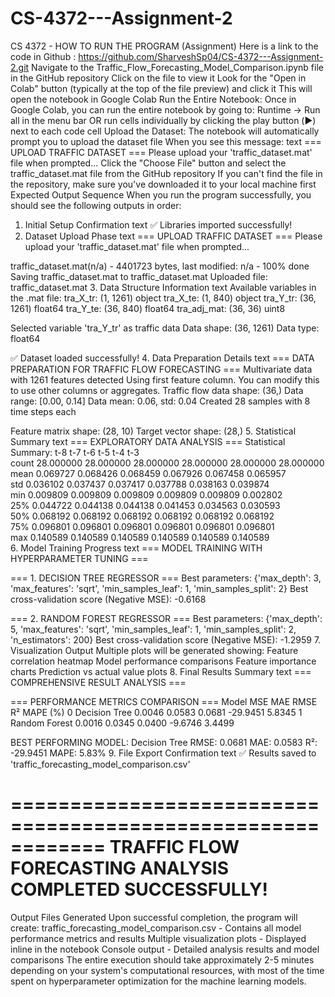 # CS-4372---Assignment-2
CS 4372 - HOW TO RUN THE PROGRAM (Assignment) 
Here is a link to the code in Github :
https://github.com/SharveshSp04/CS-4372---Assignment-2.git
Navigate to the Traffic_Flow_Forecasting_Model_Comparison.ipynb file in the GitHub repository
Click on the file to view it
Look for the "Open in Colab" button (typically at the top of the file preview) and click it
This will open the notebook in Google Colab
Run the Entire Notebook:
Once in Google Colab, you can run the entire notebook by going to:
Runtime → Run all in the menu bar
OR run cells individually by clicking the play button (▶️) next to each code cell
Upload the Dataset:
The notebook will automatically prompt you to upload the dataset file
When you see this message:
text
=== UPLOAD TRAFFIC DATASET ===
Please upload your 'traffic_dataset.mat' file when prompted... 
Click the "Choose File" button and select the traffic_dataset.mat file from the GitHub repository
If you can't find the file in the repository, make sure you've downloaded it to your local machine first
Expected Output Sequence
When you run the program successfully, you should see the following outputs in order:
1. Initial Setup Confirmation
text
✅ Libraries imported successfully!
2. Dataset Upload Phase
text
=== UPLOAD TRAFFIC DATASET ===
Please upload your 'traffic_dataset.mat' file when prompted...


traffic_dataset.mat(n/a) - 4401723 bytes, last modified: n/a - 100% done
Saving traffic_dataset.mat to traffic_dataset.mat
Uploaded file: traffic_dataset.mat
3. Data Structure Information
text
Available variables in the .mat file:
  tra_X_tr: (1, 1261) object
  tra_X_te: (1, 840) object
  tra_Y_tr: (36, 1261) float64
  tra_Y_te: (36, 840) float64
  tra_adj_mat: (36, 36) uint8


Selected variable 'tra_Y_tr' as traffic data
Data shape: (36, 1261)
Data type: float64


✅ Dataset loaded successfully!
4. Data Preparation Details
text
=== DATA PREPARATION FOR TRAFFIC FLOW FORECASTING ===
Multivariate data with 1261 features detected
Using first feature column. You can modify this to use other columns or aggregates.
Traffic flow data shape: (36,)
Data range: [0.00, 0.14]
Data mean: 0.06, std: 0.04
Created 28 samples with 8 time steps each


Feature matrix shape: (28, 10)
Target vector shape: (28,)
5. Statistical Summary
text
=== EXPLORATORY DATA ANALYSIS ===
Statistical Summary:
             t-8        t-7        t-6        t-5        t-4        t-3  \
count  28.000000  28.000000  28.000000  28.000000  28.000000  28.000000   
mean    0.069727   0.068426   0.068459   0.067926   0.067458   0.065957   
std     0.036102   0.037437   0.037417   0.037788   0.038163   0.039874   
min     0.009809   0.009809   0.009809   0.009809   0.009809   0.002802   
25%     0.044722   0.044138   0.044138   0.041453   0.034563   0.030593   
50%     0.068192   0.068192   0.068192   0.068192   0.068192   0.068192   
75%     0.096801   0.096801   0.096801   0.096801   0.096801   0.096801   
max     0.140589   0.140589   0.140589   0.140589   0.140589   0.140589  
6. Model Training Progress
text
=== MODEL TRAINING WITH HYPERPARAMETER TUNING ===


=== 1. DECISION TREE REGRESSOR ===
Best parameters: {'max_depth': 3, 'max_features': 'sqrt', 'min_samples_leaf': 1, 'min_samples_split': 2}
Best cross-validation score (Negative MSE): -0.6168


=== 2. RANDOM FOREST REGRESSOR ===
Best parameters: {'max_depth': 5, 'max_features': 'sqrt', 'min_samples_leaf': 1, 'min_samples_split': 2, 'n_estimators': 200}
Best cross-validation score (Negative MSE): -1.2959
7. Visualization Output
Multiple plots will be generated showing:
Feature correlation heatmap
Model performance comparisons
Feature importance charts
Prediction vs actual value plots
8. Final Results Summary
text
=== COMPREHENSIVE RESULT ANALYSIS ===


=== PERFORMANCE METRICS COMPARISON ===
               Model     MSE     MAE    RMSE       R²  MAPE (%)
0      Decision Tree  0.0046  0.0583  0.0681 -29.9451    5.8345
1      Random Forest  0.0016  0.0345  0.0400  -9.6746    3.4499


 BEST PERFORMING MODEL: Decision Tree
   RMSE: 0.0681
   MAE: 0.0583
   R²: -29.9451
   MAPE: 5.83%
9. File Export Confirmation
text
✅ Results saved to 'traffic_forecasting_model_comparison.csv'


============================================================
TRAFFIC FLOW FORECASTING ANALYSIS COMPLETED SUCCESSFULLY!
============================================================
Output Files Generated
Upon successful completion, the program will create:
traffic_forecasting_model_comparison.csv - Contains all model performance metrics and results
Multiple visualization plots - Displayed inline in the notebook
Console output - Detailed analysis results and model comparisons
The entire execution should take approximately 2-5 minutes depending on your system's computational resources, with most of the time spent on hyperparameter optimization for the machine learning models.
